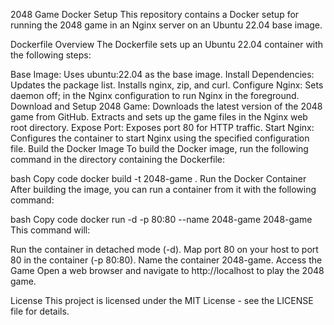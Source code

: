 
2048 Game Docker Setup
This repository contains a Docker setup for running the 2048 game in an Nginx server on an Ubuntu 22.04 base image.

Dockerfile Overview
The Dockerfile sets up an Ubuntu 22.04 container with the following steps:

Base Image: Uses ubuntu:22.04 as the base image.
Install Dependencies:
Updates the package list.
Installs nginx, zip, and curl.
Configure Nginx:
Sets daemon off; in the Nginx configuration to run Nginx in the foreground.
Download and Setup 2048 Game:
Downloads the latest version of the 2048 game from GitHub.
Extracts and sets up the game files in the Nginx web root directory.
Expose Port: Exposes port 80 for HTTP traffic.
Start Nginx: Configures the container to start Nginx using the specified configuration file.
Build the Docker Image
To build the Docker image, run the following command in the directory containing the Dockerfile:

bash
Copy code
docker build -t 2048-game .
Run the Docker Container
After building the image, you can run a container from it with the following command:

bash
Copy code
docker run -d -p 80:80 --name 2048-game 2048-game
This command will:

Run the container in detached mode (-d).
Map port 80 on your host to port 80 in the container (-p 80:80).
Name the container 2048-game.
Access the Game
Open a web browser and navigate to http://localhost to play the 2048 game.

License
This project is licensed under the MIT License - see the LICENSE file for details.
